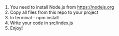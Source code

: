 1. You need to install Node.js from https://nodejs.org
2. Copy all files from this repo to your project
3. In terminal - npm install
4. Write your code in src/index.js
5. Enjoy!
